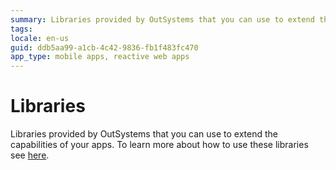 ```yaml
---
summary: Libraries provided by OutSystems that you can use to extend the capabilities of your apps.
tags:
locale: en-us
guid: ddb5aa99-a1cb-4c42-9836-fb1f483fc470
app_type: mobile apps, reactive web apps
---
```

# Libraries

Libraries provided by OutSystems that you can use to extend the capabilities of your apps. To learn more about how to use these libraries see [here](../../building-apps/logic/use-public-elements.md#libraries).